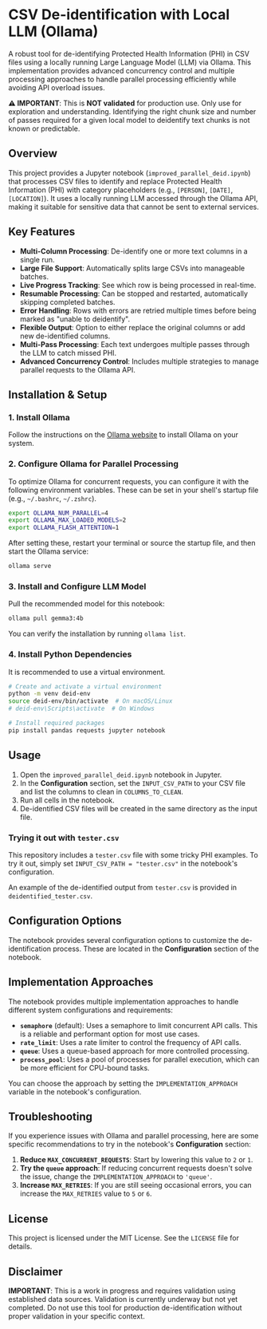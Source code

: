 # CSV De-identification with Local LLM (Ollama)

A robust tool for de-identifying Protected Health Information (PHI) in CSV files using a locally running Large Language Model (LLM) via Ollama. This implementation provides advanced concurrency control and multiple processing approaches to handle parallel processing efficiently while avoiding API overload issues.

**⚠️ IMPORTANT**: This is **NOT validated** for production use. Only use for exploration and understanding. Identifying the right chunk size and number of passes required for a given local model to deidentify text chunks is not known or predictable.

## Overview

This project provides a Jupyter notebook (`improved_parallel_deid.ipynb`) that processes CSV files to identify and replace Protected Health Information (PHI) with category placeholders (e.g., `[PERSON]`, `[DATE]`, `[LOCATION]`). It uses a locally running LLM accessed through the Ollama API, making it suitable for sensitive data that cannot be sent to external services.

## Key Features

- **Multi-Column Processing**: De-identify one or more text columns in a single run.
- **Large File Support**: Automatically splits large CSVs into manageable batches.
- **Live Progress Tracking**: See which row is being processed in real-time.
- **Resumable Processing**: Can be stopped and restarted, automatically skipping completed batches.
- **Error Handling**: Rows with errors are retried multiple times before being marked as "unable to deidentify".
- **Flexible Output**: Option to either replace the original columns or add new de-identified columns.
- **Multi-Pass Processing**: Each text undergoes multiple passes through the LLM to catch missed PHI.
- **Advanced Concurrency Control**: Includes multiple strategies to manage parallel requests to the Ollama API.

## Installation & Setup

### 1. Install Ollama

Follow the instructions on the [Ollama website](https://ollama.ai/download) to install Ollama on your system.

### 2. Configure Ollama for Parallel Processing

To optimize Ollama for concurrent requests, you can configure it with the following environment variables. These can be set in your shell's startup file (e.g., `~/.bashrc`, `~/.zshrc`).

```bash
export OLLAMA_NUM_PARALLEL=4
export OLLAMA_MAX_LOADED_MODELS=2
export OLLAMA_FLASH_ATTENTION=1
```

After setting these, restart your terminal or source the startup file, and then start the Ollama service:

```bash
ollama serve
```

### 3. Install and Configure LLM Model

Pull the recommended model for this notebook:

```bash
ollama pull gemma3:4b
```

You can verify the installation by running `ollama list`.

### 4. Install Python Dependencies

It is recommended to use a virtual environment.

```bash
# Create and activate a virtual environment
python -m venv deid-env
source deid-env/bin/activate  # On macOS/Linux
# deid-env\Scripts\activate  # On Windows

# Install required packages
pip install pandas requests jupyter notebook
```

## Usage

1.  Open the `improved_parallel_deid.ipynb` notebook in Jupyter.
2.  In the **Configuration** section, set the `INPUT_CSV_PATH` to your CSV file and list the columns to clean in `COLUMNS_TO_CLEAN`.
3.  Run all cells in the notebook.
4.  De-identified CSV files will be created in the same directory as the input file.

### Trying it out with `tester.csv`

This repository includes a `tester.csv` file with some tricky PHI examples. To try it out, simply set `INPUT_CSV_PATH = "tester.csv"` in the notebook's configuration.

An example of the de-identified output from `tester.csv` is provided in `deidentified_tester.csv`.

## Configuration Options

The notebook provides several configuration options to customize the de-identification process. These are located in the **Configuration** section of the notebook.

## Implementation Approaches

The notebook provides multiple implementation approaches to handle different system configurations and requirements:

-   **`semaphore`** (default): Uses a semaphore to limit concurrent API calls. This is a reliable and performant option for most use cases.
-   **`rate_limit`**: Uses a rate limiter to control the frequency of API calls.
-   **`queue`**: Uses a queue-based approach for more controlled processing.
-   **`process_pool`**: Uses a pool of processes for parallel execution, which can be more efficient for CPU-bound tasks.

You can choose the approach by setting the `IMPLEMENTATION_APPROACH` variable in the notebook's configuration.

## Troubleshooting

If you experience issues with Ollama and parallel processing, here are some specific recommendations to try in the notebook's **Configuration** section:

1.  **Reduce `MAX_CONCURRENT_REQUESTS`**: Start by lowering this value to `2` or `1`.
2.  **Try the `queue` approach**: If reducing concurrent requests doesn't solve the issue, change the `IMPLEMENTATION_APPROACH` to `'queue'`.
3.  **Increase `MAX_RETRIES`**: If you are still seeing occasional errors, you can increase the `MAX_RETRIES` value to `5` or `6`.

## License

This project is licensed under the MIT License. See the `LICENSE` file for details.

## Disclaimer

**IMPORTANT**: This is a work in progress and requires validation using established data sources. Validation is currently underway but not yet completed. Do not use this tool for production de-identification without proper validation in your specific context.
